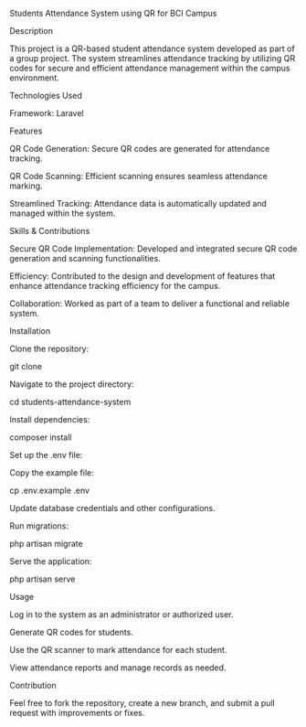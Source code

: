 Students Attendance System using QR for BCI Campus

Description

This project is a QR-based student attendance system developed as part of a group project. The system streamlines attendance tracking by utilizing QR codes for secure and efficient attendance management within the campus environment.

Technologies Used

Framework: Laravel

Features

QR Code Generation: Secure QR codes are generated for attendance tracking.

QR Code Scanning: Efficient scanning ensures seamless attendance marking.

Streamlined Tracking: Attendance data is automatically updated and managed within the system.

Skills & Contributions

Secure QR Code Implementation: Developed and integrated secure QR code generation and scanning functionalities.

Efficiency: Contributed to the design and development of features that enhance attendance tracking efficiency for the campus.

Collaboration: Worked as part of a team to deliver a functional and reliable system.

Installation

Clone the repository:

git clone <repository-url>

Navigate to the project directory:

cd students-attendance-system

Install dependencies:

composer install

Set up the .env file:

Copy the example file:

cp .env.example .env

Update database credentials and other configurations.

Run migrations:

php artisan migrate

Serve the application:

php artisan serve

Usage

Log in to the system as an administrator or authorized user.

Generate QR codes for students.

Use the QR scanner to mark attendance for each student.

View attendance reports and manage records as needed.

Contribution

Feel free to fork the repository, create a new branch, and submit a pull request with improvements or fixes.

